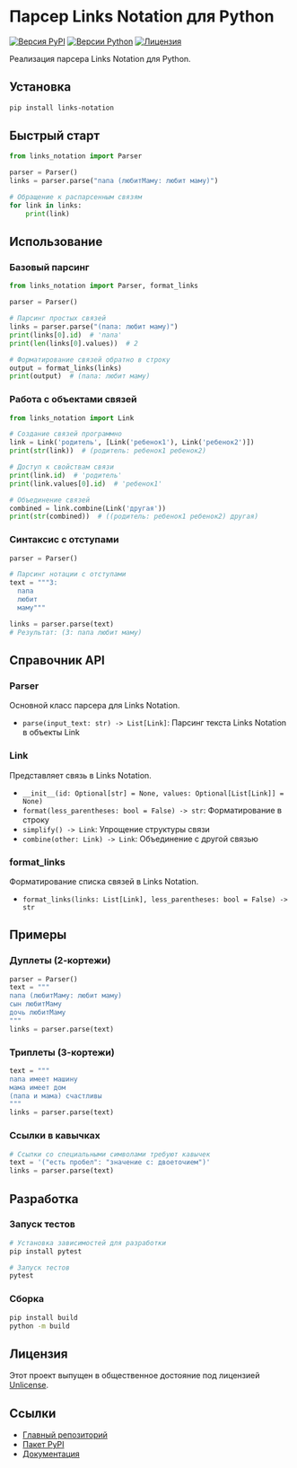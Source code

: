 # Парсер Links Notation для Python

[![Версия PyPI](https://img.shields.io/pypi/v/links-notation.svg)](https://pypi.org/project/links-notation/)
[![Версии Python](https://img.shields.io/pypi/pyversions/links-notation.svg)](https://pypi.org/project/links-notation/)
[![Лицензия](https://img.shields.io/badge/license-Unlicense-blue.svg)](../LICENSE)

Реализация парсера Links Notation для Python.

## Установка

```bash
pip install links-notation
```

## Быстрый старт

```python
from links_notation import Parser

parser = Parser()
links = parser.parse("папа (любитМаму: любит маму)")

# Обращение к распарсенным связям
for link in links:
    print(link)
```

## Использование

### Базовый парсинг

```python
from links_notation import Parser, format_links

parser = Parser()

# Парсинг простых связей
links = parser.parse("(папа: любит маму)")
print(links[0].id)  # 'папа'
print(len(links[0].values))  # 2

# Форматирование связей обратно в строку
output = format_links(links)
print(output)  # (папа: любит маму)
```

### Работа с объектами связей

```python
from links_notation import Link

# Создание связей программно
link = Link('родитель', [Link('ребенок1'), Link('ребенок2')])
print(str(link))  # (родитель: ребенок1 ребенок2)

# Доступ к свойствам связи
print(link.id)  # 'родитель'
print(link.values[0].id)  # 'ребенок1'

# Объединение связей
combined = link.combine(Link('другая'))
print(str(combined))  # ((родитель: ребенок1 ребенок2) другая)
```

### Синтаксис с отступами

```python
parser = Parser()

# Парсинг нотации с отступами
text = """3:
  папа
  любит
  маму"""

links = parser.parse(text)
# Результат: (3: папа любит маму)
```

## Справочник API

### Parser

Основной класс парсера для Links Notation.

- `parse(input_text: str) -> List[Link]`: Парсинг текста Links Notation в объекты Link

### Link

Представляет связь в Links Notation.

- `__init__(id: Optional[str] = None, values: Optional[List[Link]] = None)`
- `format(less_parentheses: bool = False) -> str`: Форматирование в строку
- `simplify() -> Link`: Упрощение структуры связи
- `combine(other: Link) -> Link`: Объединение с другой связью

### format_links

Форматирование списка связей в Links Notation.

- `format_links(links: List[Link], less_parentheses: bool = False) -> str`

## Примеры

### Дуплеты (2-кортежи)

```python
parser = Parser()
text = """
папа (любитМаму: любит маму)
сын любитМаму
дочь любитМаму
"""
links = parser.parse(text)
```

### Триплеты (3-кортежи)

```python
text = """
папа имеет машину
мама имеет дом
(папа и мама) счастливы
"""
links = parser.parse(text)
```

### Ссылки в кавычках

```python
# Ссылки со специальными символами требуют кавычек
text = '("есть пробел": "значение с: двоеточием")'
links = parser.parse(text)
```

## Разработка

### Запуск тестов

```bash
# Установка зависимостей для разработки
pip install pytest

# Запуск тестов
pytest
```

### Сборка

```bash
pip install build
python -m build
```

## Лицензия

Этот проект выпущен в общественное достояние под лицензией [Unlicense](../LICENSE).

## Ссылки

- [Главный репозиторий](https://github.com/link-foundation/links-notation)
- [Пакет PyPI](https://pypi.org/project/links-notation/)
- [Документация](https://link-foundation.github.io/links-notation/)
